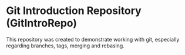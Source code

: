 # Git Introduction Repository (GitIntroRepo)
This repository was created to demonstrate working with git, especially regarding branches, tags, merging and rebasing.

